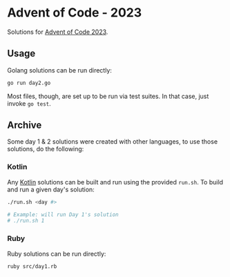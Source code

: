 # Advent of Code - 2023

Solutions for [Advent of Code 2023](https://adventofcode.com/2023).

## Usage

Golang solutions can be run directly:

```sh
go run day2.go
```

Most files, though, are set up to be run via test suites. In that case, just
invoke `go test`.

## Archive

Some day 1 & 2 solutions were created with other languages, to use those solutions, do the following:

### Kotlin

Any [Kotlin](https://kotlinlang.org/) solutions can be built and run using the
provided `run.sh`. To build and run a given day's solution:

```sh
./run.sh <day #>

# Example: will run Day 1's solution
# ./run.sh 1
```

### Ruby

Ruby solutions can be run directly:

```sh
ruby src/day1.rb
```
